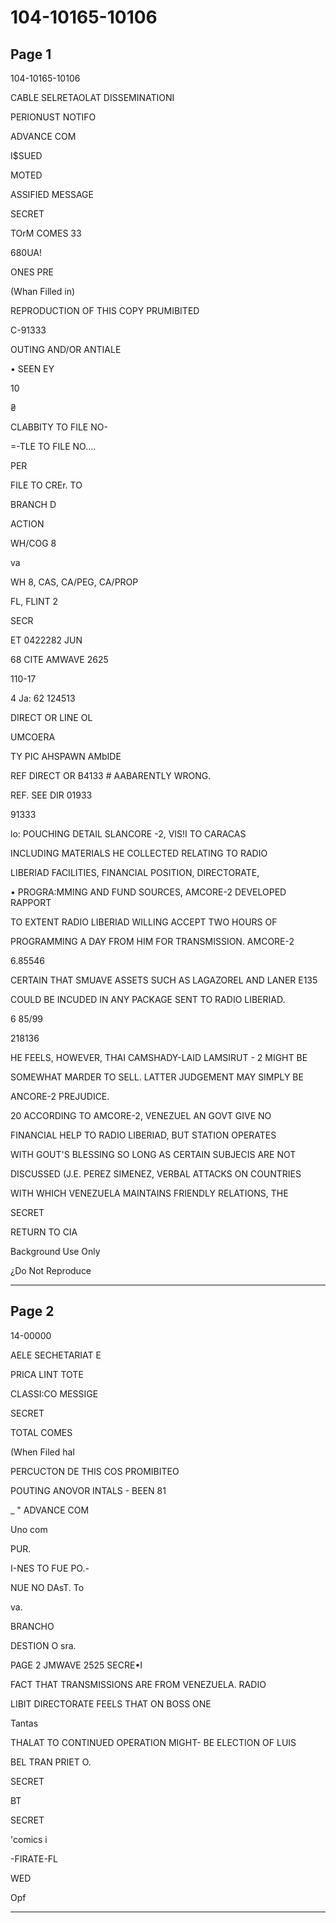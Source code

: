 # 104-10165-10106

## Page 1

104-10165-10106

CABLE SELRETAOLAT DISSEMINATIONI

PERIONUST NOTIFO

ADVANCE COM

I$SUED

MOTED

ASSIFIED MESSAGE

SECRET

TOrM COMES 33

680UA!

ONES PRE

(Whan Filled in)

REPRODUCTION OF THIS COPY PRUMIBITED

C-91333

OUTING AND/OR ANTIALE

• SEEN EY

10

₴

CLABBITY TO FILE NO-

=-TLE TO FILE NO....

PER

FILE TO CREr. TO

BRANCH D

ACTION

WH/COG 8

va

WH 8, CAS, CA/PEG, CA/PROP

FL, FLINT 2

SECR

ET 0422282 JUN

68 CITE AMWAVE 2625

110-17

4 Ja: 62 124513

DIRECT OR LINE OL

UMCOERA

TY PIC AHSPAWN AMbIDE

REF DIRECT OR B4133 # AABARENTLY WRONG.

REF. SEE DIR 01933

91333

lo: POUCHING DETAIL SLANCORE -2, VIS!I TO CARACAS

INCLUDING MATERIALS HE COLLECTED RELATING TO RADIO

LIBERIAD FACILITIES, FINANCIAL POSITION, DIRECTORATE,

• PROGRA:MMING AND FUND SOURCES, AMCORE-2 DEVELOPED RAPPORT

TO EXTENT RADIO LIBERIAD WILLING ACCEPT TWO HOURS OF

PROGRAMMING A DAY FROM HIM FOR TRANSMISSION. AMCORE-2

6.85546

CERTAIN THAT SMUAVE ASSETS SUCH AS LAGAZOREL AND LANER E135

COULD BE INCUDED IN ANY PACKAGE SENT TO RADIO LIBERIAD.

6 85/99

218136

HE FEELS, HOWEVER, THAI CAMSHADY-LAID LAMSIRUT - 2 MIGHT BE

SOMEWHAT MARDER TO SELL. LATTER JUDGEMENT MAY SIMPLY BE

ANCORE-2 PREJUDICE.

20 ACCORDING TO AMCORE-2, VENEZUEL AN GOVT GIVE NO

FINANCIAL HELP TO RADIO LIBERIAD, BUT STATION OPERATES

WITH GOUT'S BLESSING SO LONG AS CERTAIN SUBJECIS ARE NOT

DISCUSSED (J.E. PEREZ SIMENEZ, VERBAL ATTACKS ON COUNTRIES

WITH WHICH VENEZUELA MAINTAINS FRIENDLY RELATIONS, THE

SECRET

RETURN TO CIA

Background Use Only

¿Do Not Reproduce

---

## Page 2

14-00000

AELE SECHETARIAT E

PRICA LINT TOTE

CLASSI:CO MESSIGE

SECRET

TOTAL COMES

(When Filed hal

PERCUCTON DE THIS COS PROMIBITEO

POUTING ANOVOR INTALS - BEEN 81

_ " ADVANCE COM

Uno com

PUR.

I-NES TO FUE PO.-

NUE NO DAsT. To

va.

BRANCHO

DESTION O sra.

PAGE 2 JMWAVE 2525 SECRE•I

FACT THAT TRANSMISSIONS ARE FROM VENEZUELA. RADIO

LIBIT DIRECTORATE FEELS THAT ON BOSS ONE

Tantas

THALAT TO CONTINUED OPERATION MIGHT- BE ELECTION OF LUIS

BEL TRAN PRIET O.

SECRET

BT

SECRET

'comics i

-FIRATE-FL

WED

Opf

---

